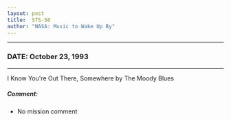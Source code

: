 ```yaml
---
layout: post
title:  STS-58
author: "NASA: Music to Wake Up By"
---
```


----
### DATE: October 23, 1993
----
I Know You're Out There, Somewhere by The Moody Blues

##### Comment:
* No mission comment
